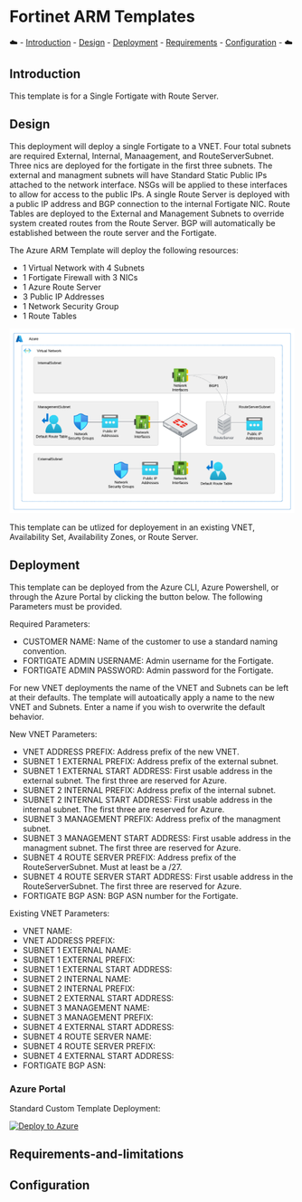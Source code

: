 # Fortinet ARM Templates

:cloud: - [Introduction](#introduction) - [Design](#design) - [Deployment](#deployment) - [Requirements](#requirements-and-limitations) - [Configuration](#configuration) - :cloud:

## Introduction

This template is for a Single Fortigate with Route Server.

## Design

This deployment will deploy a single Fortigate to a VNET. Four total subnets are required External, Internal, Manaagement, and RouteServerSubnet. Three nics are deployed for the fortigate in the first three subnets.  The external and managment subnets will have Standard Static Public IPs attached to the network interface. NSGs will be applied to these interfaces to allow for access to the public IPs. A single Route Server is deployed with a public IP address and BGP connection to the internal Fortigate NIC.  Route Tables are deployed to the External and Management Subnets to override system created routes from the Route Server.  BGP will automatically be established between the route server and the Fortigate.

The Azure ARM Template will deploy the following resources:

- 1 Virtual Network with 4 Subnets
- 1 Fortigate Firewall with 3 NICs
- 1 Azure Route Server
- 3 Public IP Addresses
- 1 Network Security Group
- 1 Route Tables

![fortigate with route server design](images/fgt-single-gw-rs.png)

This template can be utlized for deployement in an existing VNET, Availability Set, Availability Zones, or Route Server.

## Deployment

This template can be deployed from the Azure CLI, Azure Powershell, or through the Azure Portal by clicking the button below.  The following Parameters must be provided.

Required Parameters:

- CUSTOMER NAME: Name of the customer to use a standard naming convention.
- FORTIGATE ADMIN USERNAME: Admin username for the Fortigate.
- FORTIGATE ADMIN PASSWORD: Admin password for the Fortigate.

For new VNET deployments the name of the VNET and Subnets can be left at their defaults.  The template will autoatically apply a name to the new VNET and Subnets. Enter a name if you wish to overwrite the default behavior.

New VNET Parameters:

- VNET ADDRESS PREFIX: Address prefix of the new VNET.
- SUBNET 1 EXTERNAL PREFIX: Address prefix of the external subnet.
- SUBNET 1 EXTERNAL START ADDRESS: First usable address in the external subnet.  The first three are reserved for Azure.
- SUBNET 2 INTERNAL PREFIX: Address prefix of the internal subnet.
- SUBNET 2 INTERNAL START ADDRESS: First usable address in the internal subnet.  The first three are reserved for Azure.
- SUBNET 3 MANAGEMENT PREFIX: Address prefix of the managment subnet.
- SUBNET 3 MANAGEMENT START ADDRESS: First usable address in the managment subnet.  The first three are reserved for Azure.
- SUBNET 4 ROUTE SERVER PREFIX: Address prefix of the RouteServerSubnet. Must at least be a /27.
- SUBNET 4 ROUTE SERVER START ADDRESS: First usable address in the RouteServerSubnet.  The first three are reserved for Azure.
- FORTIGATE BGP ASN: BGP ASN number for the Fortigate.

Existing VNET Parameters:

- VNET NAME:
- VNET ADDRESS PREFIX:
- SUBNET 1 EXTERNAL NAME:
- SUBNET 1 EXTERNAL PREFIX:
- SUBNET 1 EXTERNAL START ADDRESS:
- SUBNET 2 INTERNAL NAME:
- SUBNET 2 INTERNAL PREFIX:
- SUBNET 2 EXTERNAL START ADDRESS:
- SUBNET 3 MANAGEMENT NAME:
- SUBNET 3 MANAGEMENT PREFIX:
- SUBNET 4 EXTERNAL START ADDRESS:
- SUBNET 4 ROUTE SERVER NAME:
- SUBNET 4 ROUTE SERVER PREFIX:
- SUBNET 4 EXTERNAL START ADDRESS:
- FORTIGATE BGP ASN:

### Azure Portal

Standard Custom Template Deployment:

[![Deploy to Azure](https://aka.ms/deploytoazurebutton)](https://portal.azure.com/#create/Microsoft.Template/uri/https%3A%2F%2Fraw.githubusercontent.com%2Fswansosj%2FFortinet-ARM%2Fmain%2FFortiGate%2FSingle%2FFortigate-GW-RS%2Fazuredeploy.json)

## Requirements-and-limitations

## Configuration
